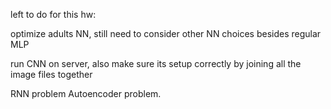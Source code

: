 left to do for this hw:

optimize adults NN, still need to consider other NN choices besides regular MLP

run CNN on server, also make sure its setup correctly by joining all the image files together

RNN problem
Autoencoder problem. 
